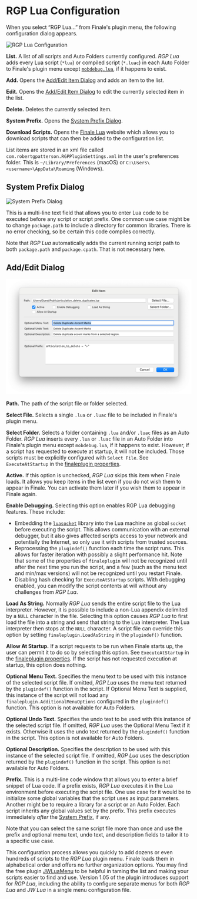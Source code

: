 RGP Lua Configuration
=====================

When you select “RGP Lua...” from Finale's plugin menu, the following configuration dialog appears.

![RGP Lua Configuration](assets/rgpluaconfig.jpg "RGP Lua Configuration")

**List.** A list of all scripts and Auto Folders currently configured. _RGP Lua_ adds every Lua script (`*lua`) or compiled script (`*.luac`) in each Auto Folder to Finale's plugin menu except [`mobdebug.lua`](/docs/rgp-lua/development-environment), if it happens to exist.

**Add.** Opens the [Add/Edit Item Dialog](#addedit-dialog) and adds an item to the list.

**Edit.** Opens the [Add/Edit Item Dialog](#addedit-dialog) to edit the currently selected item in the list.

**Delete.** Deletes the currently selected item.

**System Prefix.** Opens the [System Prefix Dialog](#system-prefix-dialog).

**Download Scripts.** Opens the [Finale Lua](https://www.finalelua.com/) website which allows you to download scripts that can then be added to the configuration list.

List items are stored in an xml file called `com.robertgpatterson.RGPPluginSettings.xml` in the user's preferences folder. This is `~/Library/Preferences` (macOS) or `C:\Users\<username>\AppData\Roaming` (Windows).

System Prefix Dialog
--------------------

![System Prefix Dialog](assets/system_prefix.jpg "System Prefix Dialog")

This is a multi-line text field that allows you to enter Lua code to be executed before any script or script prefix. One common use case might be to change `package.path` to include a directory for common libraries. There is no error checking, so be certain this code compiles correctly.

Note that _RGP Lua_ automatically adds the current running script path to both `package.path` and `package.cpath`. That is not necessary here.

Add/Edit Dialog
---------------

![Add/Edit Item Dialog](assets/additem.jpg "Add/Edit Item Dialog")

**Path.** The path of the script file or folder selected.

**Select File.** Selects a single `.lua` or `.luac` file to be included in Finale's plugin menu.

**Select Folder.** Selects a folder containing `.lua` and/or `.luac` files as an Auto Folder. _RGP Lua_ inserts every `.lua` or `.luac` file in an Auto Folder into Finale's plugin menu except `mobdebug.lua`, if it happens to exist. However, if a script has requested to execute at startup, it will not be included. Those scripts must be explicitly configured with `Select File`. See `ExecuteAtStartup` in the [finaleplugin properties](/docs/rgp-lua/finaleplugin-properties).

**Active.** If this option is unchecked, _RGP Lua_ skips this item when Finale loads. It allows you keep items in the list even if you do not wish them to appear in Finale. You can activate them later if you wish them to appear in Finale again.

**Enable Debugging.** Selecting this option enables RGP Lua debugging features. These include:

* Embedding the [`luasocket`](https://aiq0.github.io/luasocket/index.html) library into the Lua machine as global `socket` before executing the script. This allows communication with an external debugger, but it also gives affected scripts access to your network and potentially the Internet, so only use it with scripts from trusted sources.
* Reprocessing the `plugindef()` function each time the script runs. This allows for faster iteration with possibly a slight performance hit. Note that some of the properties of `finaleplugin` will not be recognized until after the next time you run the script, and a few (such as the menu text and min/max versions) will not be recognized until you restart Finale.
* Disabling hash checking for `ExecuteAtStartup` scripts. With debugging enabled, you can modify the script contents at will without any challenges from _RGP Lua_.

**Load As String.** Normally _RGP Lua_ sends the entire script file to the Lua interpreter. However, it is possible to include a non-Lua appendix delimited by a `NULL` character in the file. Selecting this option causes _RGP Lua_ to first load the file into a string and send that string to the Lua interpreter. The Lua interpreter then stops at the `NULL` character. A script file can override this option by setting `finaleplugin.LoadAsString` in the `plugindef()` function.

**Allow At Startup.** If a script requests to be run when Finale starts up, the user can permit it to do so by selecting this option. See `ExecuteAtStartup` in the [finaleplugin properties](/docs/rgp-lua/finaleplugin-properties). If the script has not requested execution at startup, this option does nothing.

**Optional Menu Text.** Specifies the menu text to be used with this instance of the selected script file. If omitted, _RGP Lua_ uses the menu text returned by the `plugindef()` function in the script. If Optional Menu Text is supplied, this instance of the script will not load any `finaleplugin.AdditionalMenuOptions` configured in the `plugindef()` function. This option is not available for Auto Folders.

**Optional Undo Text.** Specifies the undo text to be used with this instance of the selected script file. If omitted, _RGP Lua_ uses the Optional Menu Text if it exists. Otherwise it uses the undo text returned by the `plugindef()` function in the script. This option is not available for Auto Folders.

**Optional Description.** Specifies the description to be used with this instance of the selected script file. If omitted, _RGP Lua_ uses the description returned by the `plugindef()` function in the script. This option is not available for Auto Folders.

**Prefix.** This is a multi-line code window that allows you to enter a brief snippet of Lua code. If a prefix exists, _RGP Lua_ executes it in the Lua environment before executing the script file. One use case for it would be to initialize some global variables that the script uses as input parameters. Another might be to require a library for a script or an Auto Folder. Each script inherits any global values set by the prefix. This prefix executes immediately *after* the [System Prefix](system-prefix-dialog), if any.

Note that you can select the same script file more than once and use the prefix and optional menu text, undo text, and description fields to tailor it to a specific use case.

This configuration process allows you quickly to add dozens or even hundreds of scripts to the _RGP Lua_ plugin menu. Finale loads them in alphabetical order and offers no further organization options. You may find the free plugin [JWLuaMenu](https://robertgpatterson.com/-fininfo/-downloads/download-free.html) to be helpful in taming the list and making your scripts easier to find and use. Version 1.05 of the plugin introduces support for _RGP Lua_, including the ability to configure separate menus for both _RGP Lua_ and _JW Lua_ in a single menu configuration file.
